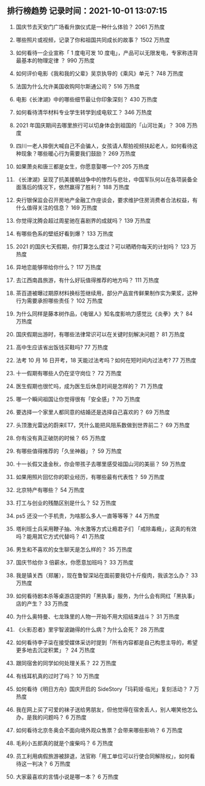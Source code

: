 
## 排行榜趋势 记录时间：2021-10-01 13:07:15
  
  1. 国庆节去天安门广场看升旗仪式是一种什么体验？ 2061 万热度
    
  2. 哪些照片或视频，记录了你和祖国共同成长的故事？ 1502 万热度
    
  3. 如何看待一企业宣称「 1 度电可发 10 度电」，产品可以无限发电，专家称违背最基本的物理定律 ？ 990 万热度
    
  4. 如何评价电影《我和我的父辈》吴京执导的《乘风》单元？ 748 万热度
    
  5. 法国为什么允许美国收购阿尔斯通公司？ 516 万热度
    
  6. 电影《长津湖》中的哪些细节最让你印象深刻？ 430 万热度
    
  7. 如何看待清华材料专业学生转学到成电软工？ 346 万热度
    
  8. 2021 年国庆期间去哪里旅行可以切身体会到祖国的「山河壮美」？ 308 万热度
    
  9. 四川一老人摔倒大喊自己不会骗人，女孩请人帮拍视频扶起老人，如何看待这种现象？哪些暖心行为需要我们鼓励？ 269 万热度
    
  10. 如果萧炎和唐三都是女生，你愿意娶哪一个? 205 万热度
    
  11. 《长津湖》呈现了抗美援朝战争中的惨烈与悲壮，中国军队何以在各项装备全面落后的情况下，依然赢得了胜利？ 188 万热度
    
  12. 央行银保监会召开房地产金融工作座谈会，要求维护住房消费者合法权益，有什么值得关注的信息？ 169 万热度
    
  13. 你觉得沈腾会超过周星驰在喜剧界的成就吗？ 139 万热度
    
  14. 有哪些色系的壁纸好看到爆？ 133 万热度
    
  15. 2021 的国庆七天假期，你打算怎么度过？可以晒晒你每天的计划吗？ 123 万热度
    
  16. 异地恋能够带给你什么？ 117 万热度
    
  17. 去江西南昌旅游，有什么好玩值得推荐的地方吗？ 111 万热度
    
  18. 茶百道被曝过期原材料换标签继续用，部分产品宣传鲜果制作实为果浆，这种行为需要承担哪些责任？ 102 万热度
    
  19. 为什么同样是藤本树作品，《电锯人》知名度影响力感觉比《炎拳》大？ 84 万热度
    
  20. 国庆假期出游时，有哪些法律常识可以在关键时刻解决问题？ 81 万热度
    
  21. 高中生应该省出饭钱买鞋吗? 77 万热度
    
  22. 法考 10 月 16 日开考，18 天能过法考吗？如何在短时间内过法考? 77 万热度
    
  23. 十一假期有哪些人仍在坚守岗位？ 72 万热度
    
  24. 医生假期也很忙吗，成为医生后休息时间是怎样的？ 71 万热度
    
  25. 哪一个瞬间祖国让你觉得很有「安全感」? 70 万热度
    
  26. 要选择一个家里人都同意的结婚还是选择自己喜欢的？ 69 万热度
    
  27. 头顶激光雷达的蔚来ET7，凭什么能把风阻系数做到世界前二？ 69 万热度
    
  28. 你有没有真正破防的时候？ 65 万热度
    
  29. 有哪些值得推荐的「久坐神器」？ 59 万热度
    
  30. 十一长假又逢金秋，你会带孩子去哪里感受祖国山河的美丽？ 59 万热度
    
  31. 如果用照片回忆你的职业经历，有哪些最有代表性？ 59 万热度
    
  32. 北京特产有哪些？ 54 万热度
    
  33. 打工与创业的残酷区别是什么？ 52 万热度
    
  34. ps5 还没一个手机贵，为啥那么多人一直等等等？ 44 万热度
    
  35. 塔利班士兵采用鞭子抽、冷水激等方式让瘾君子们 「戒除毒瘾」，这真的有效吗？能用其它方式代替吗？ 41 万热度
    
  36. 男生和不喜欢的女生聊天是怎么样的？ 35 万热度
    
  37. 国庆节给你 3 倍薪水，你愿意加班吗？ 33 万热度
    
  38. 我是镇关西（郑屠），现在鲁智深站在面前要我切十斤瘦肉，我该怎么办？ 33 万热度
    
  39. 如何看待剧本杀等桌游店提供的「黑执事」服务，为什么会有网红「黑执事」店的产生？ 33 万热度
    
  40. 为什么奥特曼、七龙珠里的人物一开始不用大招结束战斗？ 31 万热度
    
  41. 《火影忍者》里宇智波鼬得的什么病？为什么会死？ 28 万热度
    
  42. 如何看待李子柒在接受媒体采访时提到「所有内容都是自己构思主导的，希望更多地去沉淀积累」？ 24 万热度
    
  43. 跟同宿舍的同学如何处理关系？ 22 万热度
    
  44. 有线耳机真的过时了吗？ 10 万热度
    
  45. 如何看待《明日方舟》国庆开启的 SideStory「玛莉娅·临光」复刻活动？ 7 万热度
    
  46. 我在网上买了可爱的袜子送给男朋友，但他觉得在宿舍丢人，别人嘲笑他怎么办，是我的问题吗？ 6 万热度
    
  47. 如何看待北京冬奥会不面向境外观众售票？会带来哪些影响？ 6 万热度
    
  48. 毛利小五郎真的就是个废柴吗？ 6 万热度
    
  49. 员工利用病假旅游被辞退，法官称「用工单位可以行使合同解除权」，如何看待这一判决？ 6 万热度
    
  50. 大家最喜欢的言情小说是哪一本？ 6 万热度
    